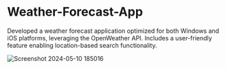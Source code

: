 # Weather-Forecast-App
Developed a weather forecast application optimized for both Windows and iOS platforms, leveraging the OpenWeather API. Includes a user-friendly feature enabling location-based search functionality.

![Screenshot 2024-05-10 185016](https://github.com/HT1804/Weather-Forecast-App/assets/99446386/6b505a18-b345-46f3-8df2-9ad6c4960bc7)
